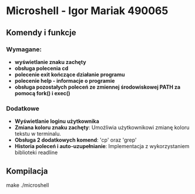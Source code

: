 # Microshell - Igor Mariak 490065

## Komendy i funkcje

### Wymagane:
- **wyświetlanie znaku zachęty**
- **obsługa polecenia cd**
- **polecenie exit kończące działanie programu**
- **polecenie help - informacje o programie**
- **obsługa pozostałych poleceń ze zmiennej środowiskowej PATH za pomocą fork() i exec()**

### Dodatkowe
- **Wyświetlanie loginu użytkownika**
- **Zmiana koloru znaku zachęty**: Umożliwia użytkownikowi zmianę koloru tekstu w terminalu.
- **Obsługa 2 dodatkowych komend**: 'cp' oraz 'grep'
- **Historia poleceń i auto-uzupełnianie**: Implementacja z wykorzystaniem biblioteki readline

## Kompilacja
make 
./microshell


